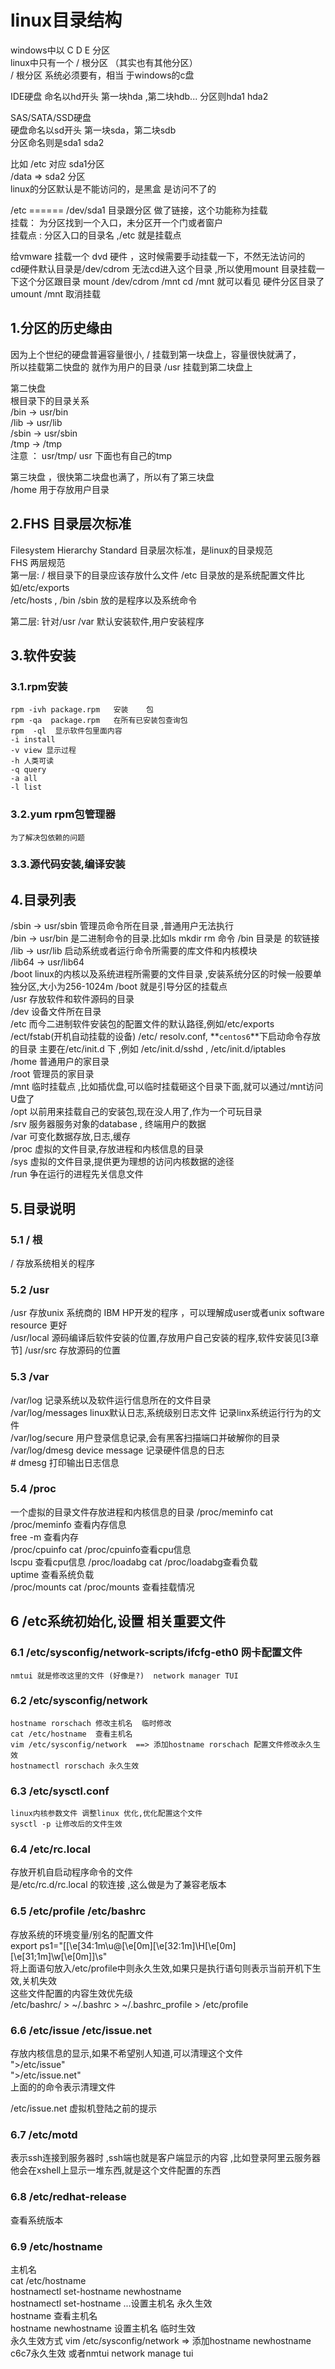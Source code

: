 # linux目录结构
windows中以 C D E 分区  
linux中只有一个 / 根分区 （其实也有其他分区）  
/        根分区  系统必须要有，相当 于windows的c盘  

IDE硬盘 命名以hd开头 第一块hda ,第二块hdb... 分区则hda1 hda2  

SAS/SATA/SSD硬盘   
硬盘命名以sd开头  第一块sda，第二块sdb   
分区命名则是sda1 sda2  

比如 /etc 对应   sda1分区  
    /data  =>   sda2 分区  
linux的分区默认是不能访问的，是黑盒 是访问不了的  

/etc ======  /dev/sda1 目录跟分区 做了链接，这个功能称为挂载  
挂载： 为分区找到一个入口，未分区开一个门或者窗户  
挂载点 : 分区入口的目录名 ,/etc 就是挂载点  

给vmware 挂载一个 dvd 硬件 ，这时候需要手动挂载一下，不然无法访问的  
cd硬件默认目录是/dev/cdrom 无法cd进入这个目录 ,所以使用mount 目录挂载一下这个分区跟目录
mount /dev/cdrom   /mnt 
cd /mnt 就可以看见 硬件分区目录了  
umount  /mnt 取消挂载  

## 1.分区的历史缘由

因为上个世纪的硬盘普遍容量很小, / 挂载到第一块盘上，容量很快就满了，  
所以挂载第二快盘的  就作为用户的目录  /usr 挂载到第二块盘上  

第二快盘  
根目录下的目录关系  
/bin -> usr/bin  
/lib -> usr/lib  
/sbin -> usr/sbin  
/tmp -> /tmp   
注意 ： usr/tmp/ usr 下面也有自己的tmp  

第三块盘 ，很快第二块盘也满了，所以有了第三块盘  
/home 用于存放用户目录  
 
## 2.FHS 目录层次标准
Filesystem Hierarchy Standard 目录层次标准，是linux的目录规范  
FHS 两层规范  
第一层:  / 根目录下的目录应该存放什么文件  /etc 目录放的是系统配置文件比如/etc/exports  
/etc/hosts , /bin  /sbin 放的是程序以及系统命令

第二层: 针对/usr /var 默认安装软件,用户安装程序  

## 3.软件安装 
### 3.1.rpm安装
    rpm -ivh package.rpm   安装    包
    rpm -qa  package.rpm   在所有已安装包查询包
    rpm  -ql  显示软件包里面内容
    -i install  
    -v view 显示过程
    -h 人类可读
    -q query
    -a all
    -l list
### 3.2.yum  rpm包管理器
    为了解决包依赖的问题   
### 3.3.源代码安装,编译安装
## 4.目录列表
/sbin    -> usr/sbin  管理员命令所在目录 ,普通用户无法执行  
/bin     -> usr/bin  是二进制命令的目录.比如ls mkdir rm 命令  /bin 目录是  的软链接  
/lib     -> usr/lib  启动系统或者运行命令所需要的库文件和内核模块  
/lib64   -> usr/lib64           
/boot    linux的内核以及系统进程所需要的文件目录 ,安装系统分区的时候一般要单独分区,大小为256-1024m /boot 就是引导分区的挂载点  
/usr     存放软件和软件源码的目录  
/dev     设备文件所在目录  
/etc     而今二进制软件安装包的配置文件的默认路径,例如/etc/exports /ect/fstab(开机自动挂载的设备)  /etc/  resolv.conf, **`centos6`**下启动命令存放的目录 主要在/etc/init.d 下 ,例如 /etc/init.d/sshd , /etc/init.d/iptables  
/home    普通用户的家目录  
/root    管理员的家目录  
/mnt     临时挂载点 ,比如插优盘,可以临时挂载砸这个目录下面,就可以通过/mnt访问U盘了  
/opt     以前用来挂载自己的安装包,现在没人用了,作为一个可玩目录  
/srv     服务器服务对象的database , 终端用户的数据  
/var     可变化数据存放,日志,缓存  
/proc    虚拟的文件目录,存放进程和内核信息的目录  
/sys     虚拟的文件目录,提供更为理想的访问内核数据的途径  
/run     争在运行的进程先关信息文件  
## 5.目录说明
### 5.1 / 根
/     存放系统相关的程序  
### 5.2 /usr
/usr  存放unix 系统商的 IBM HP开发的程序 ，可以理解成user或者unix software resource 更好   
/usr/local 源码编译后软件安装的位置,存放用户自己安装的程序,软件安装见[3章节]
/usr/src  存放源码的位置
### 5.3 /var
/var/log 记录系统以及软件运行信息所在的文件目录  
/var/log/messages  linux默认日志,系统级别日志文件 记录linx系统运行行为的文件  
/var/log/secure  用户登录信息记录,会有黑客扫描端口并破解你的目录   
/var/log/dmesg   device message 记录硬件信息的日志     
\# dmesg 打印输出日志信息  
### 5.4 /proc
一个虚拟的目录文件存放进程和内核信息的目录 
/proc/meminfo  cat /proc/meminfo 查看内存信息  
               free -m 查看内存  
/proc/cpuinfo  cat /proc/cpuinfo查看cpu信息  
               lscpu 查看cpu信息
/proc/loadabg  cat /proc/loadabg查看负载  
               uptime 查看系统负载  
/proc/mounts   cat /proc/mounts 查看挂载情况


## 6 /etc系统初始化,设置  相关重要文件

### 6.1 /etc/sysconfig/network-scripts/ifcfg-eth0 网卡配置文件
    nmtui 就是修改这里的文件 (好像是?)  network manager TUI   
### 6.2 /etc/sysconfig/network
    hostname rorschach 修改主机名  临时修改  
    cat /etc/hostname  查看主机名  
    vim /etc/sysconfig/network  ==> 添加hostname rorschach 配置文件修改永久生效  
    hostnamectl rorschach 永久生效    
### 6.3 /etc/sysctl.conf 
    linux内核参数文件 调整linux 优化,优化配置这个文件  
    sysctl -p 让修改后的文件生效  
### 6.4 /etc/rc.local 
存放开机自启动程序命令的文件  
是/etc/rc.d/rc.local 的软连接 ,这么做是为了兼容老版本
### 6.5 /etc/profile  /etc/bashrc
存放系统的环境变量/别名的配置文件  
export ps1="[\[\e[34:1m\\u@\[\e[0m\]\[\e[32:1m\]\H\[\e[0m]\[\e[31;1m\]\w\[\e[0m\]]\\s"  
将上面语句放入/etc/profile中则永久生效,如果只是执行语句则表示当前开机下生效,关机失效    
这些文件配置的内容生效优先级     
/etc/bashrc/   >   ~/.bashrc  >   ~/.bashrc_profile  >   /etc/profile  

### 6.6 /etc/issue  /etc/issue.net 
存放内核信息的显示,如果不希望别人知道,可以清理这个文件  
">/etc/issue"  
">/etc/issue.net"  
上面的的命令表示清理文件  

/etc/issue.net  虚拟机登陆之前的提示

### 6.7 /etc/motd 
表示ssh连接到服务器时 ,ssh端也就是客户端显示的内容 ,比如登录阿里云服务器他会在xshell上显示一堆东西,就是这个文件配置的东西

### 6.8 /etc/redhat-release 
查看系统版本  

### 6.9 /etc/hostname
主机名  
cat /etc/hostname   
hostnamectl set-hostname newhostname   
hostnamectl set-hostname ...设置主机名  永久生效  
hostname  查看主机名  
hostname  newhostname 设置主机名  临时生效  
永久生效方式
vim /etc/sysconfig/network  =>  添加hostname newhostname c6c7永久生效
或者nmtui  network manage tui 
 













































